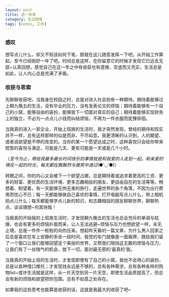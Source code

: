 ```yaml
---
layout: post
title: 这一年来
category: 生活随笔
tags: [notes, 工作]
---
```


### 感叹

想写点儿什么，却又不知该如何下笔，那就在这儿随意发挥一下吧。从开始工作算起，至今已经刚好一年了吧。时间总是这样，在你留意它的时候才发现它已远去无踪~认真回想，感觉自己在这一年之中有收获也有遗憾，空虚而又充实，生活总是如此，让人内心总是充满了矛盾。

### 收获与思索

先聊聊收获吧，当我身在校园之时，总是对进入社会抱有一种期待。期待着能够过上朝九晚五的生活，没有毕业的压力，没有发表论文的烦恼；期待着能够有一个自己的小窝，能够自由的装扮，能够放下一切面对真实的自己；期待着能够实现财务上的独立，不必为一点点儿小钱而纠结烦恼，不再为一件衣服而犹豫徘徊。

当我真的进入一家企业，开始上班族的生活时，我才突然发现，曾经的期待和现实并不一样，总有这样那样的似是而非、不尽如意。我更清晰的认识到，人的期望、或者说欲望是不停的改变的。当你的某一个愿望达成之时，这种喜悦只会给你带来短暂的喜悦与满足，可能是几天、更有可能是一天或是几个小时。

（*至今为止，带给我最多最长时间快乐的事情就是和我爱的人走到一起。和亲爱的倩在一起的时光，每天都在飘飘然与傻笑中渡过*(●’◡’●)）

转眼之间，你的内心又会被下一个欲望占据，总是期待着或追求着更高的工资、更多的财富、更优质的生活环境、更多志趣相投的朋友、更自由自在的生活等等。畅想着、盼望着，有一天能够无拘无束的旅行，走遍世界的各个角落，不因为出行费用而忧心不已；每一天都能够做自己喜欢的事情，打开电脑写点儿什么，带上相机拍点儿什么；每天都能够学点儿新的知识，和志趣相投的朋友聊聊世界，聊聊热点，谈谈理想~何其快哉！

当我真的开始我的上班族生活时，才发现朝九晚五的生活也总会充斥的单调与枯燥，也会有更多的烦恼扑面而来，让人无法逃避~烦恼与压力也想欲望一样，永无止境，总是一件件一桩桩的向你压来。想起昨天看的一篇文章，为什么男人回家之后总是喜欢在车上安静的多坐一段时间，我觉的车门就像是一面盾牌，既给我们留了一个窗口让我们能够回望这个美丽的世界，又帮我们阻挡这无数的烦恼与压力，让我们有了一丝喘气的机会，放下一切，面对最无邪的‘最真的’我。

当我真的开始上班的生活时，才发现即使有了自己的小窝，我也不会用心的装扮，总是以各种借口推托；才发现钱永远是不够的，总有各种需求，总有各种各样的购物list~或许生活就是这样，从一片天空到另一片天空，即使生活品质提高了，但总会有新的烦恼和欲望把你包围，总有不如意之处存在。

如果我的这些思考也能算是收获的话，这就是我最大的收获了吧~


